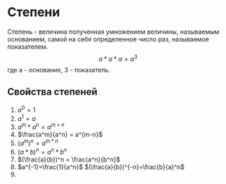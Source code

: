 # Степени
Степень - величина полученная умножением величины, называемым основанием, самой на  себя определенное число раз, называемое показателем.
$$
a * a * a = a^3
$$
где a - основание, 3 - показатель.
## Свойства степеней
1) $a^0 = 1$
2) $a^1 = a$
3) $a^m*a^n = a^{m+n}$
4) $\frac{a^m}{a^n} = a^{m-n}$
5) $(a^m)^n=a^{m*n}$
6) $(a*b)^n = a^n*b^n$
7) $(\frac{a}{b})^n = \frac{a^n}{b^n}$
8) $a^{-1}=\frac{1}{a^n}$
   $(\frac{a}{b})^{-n}=\frac{b}{a}^n$
9) 
